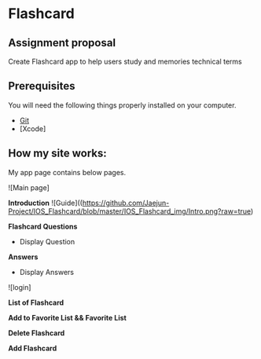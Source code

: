 # Flashcard


## Assignment proposal
Create Flashcard app to help users study and memories technical terms


## Prerequisites

You will need the following things properly installed on your computer.

* [Git](https://git-scm.com/)
* [Xcode]

## How my site works:
My app page contains below pages.

![Main page]


**Introduction**
![Guide]((https://github.com/Jaejun-Project/IOS_Flashcard/blob/master/IOS_Flashcard_img/Intro.png?raw=true)

<!-- ![Guide](https://github.com/Jaejun-Project/pubg_leaderboard/blob/master/ImgRead/leaderboard.png) -->

**Flashcard Questions**
- Display Question

<!-- ![](https://github.com/Jaejun-Project/pubg_leaderboard/blob/master/ImgRead/stat.png) -->

**Answers**
- Display Answers

<!-- ![register](https://github.com/Jaejun-Project/pubg_leaderboard/blob/master/ImgRead/register.png) -->

![login]


**List of Flashcard**


**Add to Favorite List && Favorite List**

**Delete Flashcard**

**Add Flashcard**
